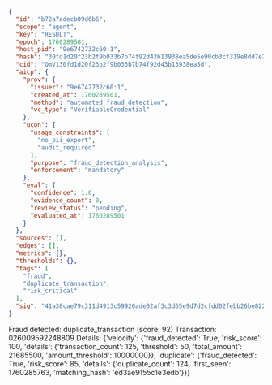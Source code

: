 ```json
{
  "id": "b72a7adecb09d6b6",
  "scope": "agent",
  "key": "RESULT",
  "epoch": 1760289501,
  "host_pid": "9e6742732c60:1",
  "hash": "30fd1d20f23b2f9b033b7b74f92d43b13938ea5de5e90cb3cf319e8dd7e279d7",
  "cid": "QmV130fd1d20f23b2f9b033b7b74f92d43b13938ea5d",
  "aicp": {
    "prov": {
      "issuer": "9e6742732c60:1",
      "created_at": 1760289501,
      "method": "automated_fraud_detection",
      "vc_type": "VerifiableCredential"
    },
    "ucon": {
      "usage_constraints": [
        "no_pii_export",
        "audit_required"
      ],
      "purpose": "fraud_detection_analysis",
      "enforcement": "mandatory"
    },
    "eval": {
      "confidence": 1.0,
      "evidence_count": 0,
      "review_status": "pending",
      "evaluated_at": 1760289501
    }
  },
  "sources": [],
  "edges": [],
  "metrics": {},
  "thresholds": {},
  "tags": [
    "fraud",
    "duplicate_transaction",
    "risk_critical"
  ],
  "sig": "41a38cae79c311d4913c59920ade02af3c3d65e9d7d2cfdd02febb26be8226ee"
}
```

Fraud detected: duplicate_transaction (score: 92)
Transaction: 026009592248809
Details: {'velocity': {'fraud_detected': True, 'risk_score': 100, 'details': {'transaction_count': 125, 'threshold': 50, 'total_amount': 21685500, 'amount_threshold': 10000000}}, 'duplicate': {'fraud_detected': True, 'risk_score': 85, 'details': {'duplicate_count': 124, 'first_seen': 1760285763, 'matching_hash': 'ed3ae9155c1e3edb'}}}